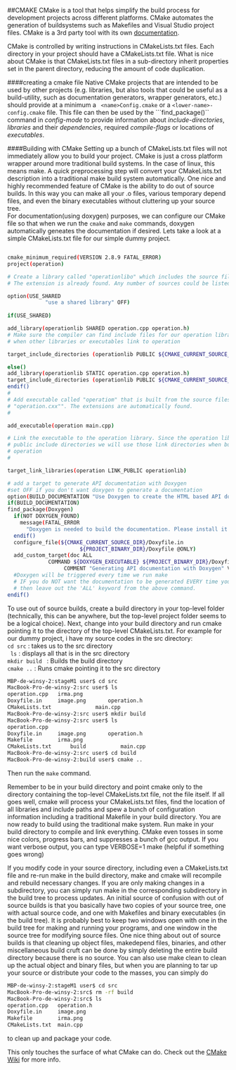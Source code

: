 ##CMAKE
CMake is a tool that helps simplify the build process for development projects across different platforms. CMake automates the generation of buildsystems such as Makefiles and Visual Studio project files.
CMake is a 3rd party tool with its own [documentation](http://www.cmake.org/documentation/).

CMake is controlled by writing instructions in CMakeLists.txt files. Each directory in your project should have a CMakeLists.txt file. What is nice about CMake is that CMakeLists.txt files in a sub-directory inherit properties set in the parent directory, reducing the amount of code duplication.

####creating a cmake file
Native CMake projects that are intended to be used by other projects (e.g. libraries, but also tools that could be useful as a build-utility, such as documentation generators, wrapper generators, etc.) should provide at a minimum a ``` <name>Config.cmake``` or a ```<lower-name>-config.cmake``` file. This file can then be used by the ```find_package()`` command in *config-mode* to provide information about *include-directories*, *libraries* and their *dependencies*, required *compile-flags* or locations of *executables*.

####Building with CMake
Setting up a bunch of CMakeLists.txt files will not immediately allow you to build your project. CMake is just a cross platform wrapper around more traditional build systems. In the case of linux, this means make. A quick preprocessing step will convert your CMakeLists.txt description into a traditional make build system automatically. One nice and highly recommended feature of CMake is the ability to do out of source builds. In this way you can make all your .o files, various temporary depend files, and even the binary executables without cluttering up your source tree.   
For documentation(using doxygen) purposes, we can configure our CMake file so that when we run the ```cmake``` and ```make``` commands, doxygen automatically geneates the documentation if desired.
Lets take a look at a simple CMakeLists.txt file for our simple dummy project.
```sh

cmake_minimum_required(VERSION 2.8.9 FATAL_ERROR)
project(operation)

# Create a library called "operationlibo" which includes the source file "operation.cxx".
# The extension is already found. Any number of sources could be listed here.

option(USE_SHARED 
            "use a shared library" OFF)
            
if(USE_SHARED)

add_library(operationlib SHARED operation.cpp operation.h)  
# Make sure the compiler can find include files for our operation library
# when other libraries or executables link to operation

target_include_directories (operationlib PUBLIC ${CMAKE_CURRENT_SOURCE_DIR})

else()
add_library(operationlib STATIC operation.cpp operation.h)
target_include_directories (operationlib PUBLIC ${CMAKE_CURRENT_SOURCE_DIR})
endif()
# 
# Add executable called "operatiom" that is built from the source files
# "operation.cxx"". The extensions are automatically found.
#

add_executable(operation main.cpp)

# Link the executable to the operation library. Since the operation library has
# public include directories we will use those link directories when building
# operation
#

target_link_libraries(operation LINK_PUBLIC operationlib)

# add a target to generate API documentation with Doxygen
#set OFF if you don't want doxygen to generate a documentation
option(BUILD_DOCUMENTATION "Use Doxygen to create the HTML based API documentation" ON)
if(BUILD_DOCUMENTATION)
find_package(Doxygen)
  if(NOT DOXYGEN_FOUND)
    message(FATAL_ERROR
      "Doxygen is needed to build the documentation. Please install it correctly")
  endif()
  configure_file(${CMAKE_CURRENT_SOURCE_DIR}/Doxyfile.in 
                       ${PROJECT_BINARY_DIR}/Doxyfile @ONLY)
  add_custom_target(doc ALL
             COMMAND ${DOXYGEN_EXECUTABLE} ${PROJECT_BINARY_DIR}/Doxyfile
                  COMMENT "Generating API documentation with Doxygen" VERBATIM)
  #Doxygen will be triggered every time we run make
  # IF you do NOT want the documentation to be generated EVERY time you build the project
  # then leave out the 'ALL' keyword from the above command.                
endif()
```

To use out of source builds, create a build directory in your top-level folder (technically, this can be anywhere, but the top-level project folder seems to be a logical choice). Next, change into your build directory and run cmake pointing it to the directory of the top-level CMakeLists.txt. For example for our dummy project, i have my source codes in the src directory:   
```cd src``` : takes us to the src directory   
``` ls``` : displays all that is in the src directory   
```mkdir build ``` : Builds the build directory   
```cmake ..``` : Runs cmake pointing it to the src directory   

```sh
MBP-de-winsy-2:stageM1 user$ cd src
MacBook-Pro-de-winsy-2:src user$ ls	
operation.cpp   irma.png
Doxyfile.in		image.png		operation.h
CMakeLists.txt				main.cpp	
MacBook-Pro-de-winsy-2:src user$ mkdir build
MacBook-Pro-de-winsy-2:src user$ ls
operation.cpp	
Doxyfile.in		image.png		operation.h
Makefile		irma.png		
CMakeLists.txt		build			main.cpp			
MacBook-Pro-de-winsy-2:src user$ cd build
MacBook-Pro-de-winsy-2:build user$ cmake ..
```

Then run the ```make``` command.

Remember to be in your build directory and point cmake only to the directory containing the top-level CMakeLists.txt file, not the file itself. If all goes well, cmake will process your CMakeLists.txt files, find the location of all libraries and include paths and spew a bunch of configuration information including a traditional Makefile in your build directory. You are now ready to build using the traditional make system. Run make in your build directory to compile and link everything. CMake even tosses in some nice colors, progress bars, and suppresses a bunch of gcc output. If you want verbose output, you can type VERBOSE=1 make (helpful if something goes wrong)


If you modify code in your source directory, including even a CMakeLists.txt file and re-run make in the build directory, make and cmake will recompile and rebuild necessary changes. If you are only making changes in a subdirectory, you can simply run make in the corresponding subdirectory in the build tree to process updates.
An initial source of confusion with out of source builds is that you basically have two copies of your source tree, one with actual source code, and one with Makefiles and binary executables (in the build tree). It is probably best to keep two windows open with one in the build tree for making and running your programs, and one window in the source tree for modifying source files.
One nice thing about out of source builds is that cleaning up object files, makedepend files, binaries, and other miscellaneous build cruft can be done by simply deleting the entire build directory because there is no source. You can also use make clean to clean up the actual object and binary files, but when you are planning to tar up your source or distribute your code to the masses, you can simply do
```sh
MBP-de-winsy-2:stageM1 user$ cd src
MacBook-Pro-de-winsy-2:src$ rm -rf build
MacBook-Pro-de-winsy-2:src$ ls
operation.cpp	operation.h
Doxyfile.in		image.png	
Makefile		irma.png		
CMakeLists.txt	main.cpp
```
to clean up and package your code.

This only touches the surface of what CMake can do. Check out the [CMake Wiki](http://www.cmake.org/Wiki/CMake) for more info.
